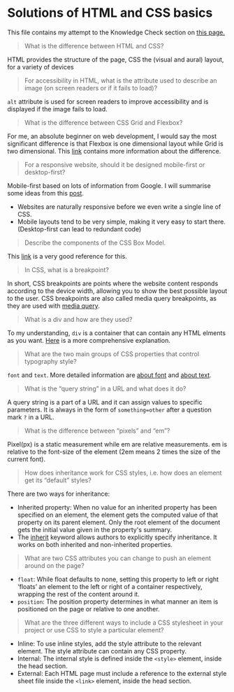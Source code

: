 # Solutions of HTML and CSS basics
This file contains my attempt to the Knowledge Check section on [this page.](https://www.theodinproject.com/paths/foundations/courses/foundations/lessons/html-and-css-basics#knowledge-check)

> What is the difference between HTML and CSS?

HTML provides the structure of the page, CSS the (visual and aural) layout, for a variety of devices

> For accessibility in HTML, what is the attribute used to describe an image (on screen readers or if it fails to load)?

`alt` attribute is used for screen readers to improve accessibility and is displayed if the image fails to load.

> What is the difference between CSS Grid and Flexbox?

For me, an absolute beginner on web development, I would say the most significant difference is that Flexbox is one dimensional layout while Grid is two dimensional. This [link](https://css-tricks.com/quick-whats-the-difference-between-flexbox-and-grid/) contains more information about the difference. 

> For a responsive website, should it be designed mobile-first or desktop-first?

Mobile-first based on lots of information from Google. I will summarise some ideas from this [post](https://www.freecodecamp.org/news/taking-the-right-approach-to-responsive-web-design/).
  * Websites are naturally responsive before we even write a single line of CSS.
  * Mobile layouts tend to be very simple, making it very easy to start there. (Desktop-first can lead to redundant code) 

> Describe the components of the CSS Box Model.

This [link](https://www.w3schools.com/css/css_boxmodel.asp) is a very good reference for this.

> In CSS, what is a breakpoint?

In short, CSS breakpoints are points where the website content responds according to the device width, allowing you to show the best possible layout to the user. CSS breakpoints are also called media query breakpoints, as they are used with [media query](https://developer.mozilla.org/en-US/docs/Web/CSS/Media_Queries/Using_media_queries).

> What is a div and how are they used?

To my understanding, `div` is a container that can contain any HTML elments as you want. [Here](https://developer.mozilla.org/en-US/docs/Web/HTML/Element/div) is a more comprehensive explanation.

> What are the two main groups of CSS properties that control typography style?

`font` and `text`. More detailed information are [about font](https://developer.mozilla.org/en-US/docs/Web/CSS/font) and [about text](https://developer.mozilla.org/en-US/docs/Web/CSS/CSS_Text).

> What is the “query string” in a URL and what does it do?

A query string is a part of a URL and it can assign values to specific parameters. It is always in the form of `something=other` after a question mark `?` in a URL.

> What is the difference between “pixels” and “em”?

Pixel(px) is a static measurement while em are relative measurements. em is relative to the font-size of the element (2em means 2 times the size of the current font).

> How does inheritance work for CSS styles, i.e. how does an element get its “default” styles?

There are two ways for inheritance:
 * Inherited property: When no value for an inherited property has been specified on an element, the element gets the computed value of that property on its parent element. Only the root element of the document gets the initial value given in the property's summary.
 * The [inherit](https://developer.mozilla.org/en-US/docs/Web/CSS/inherit) keyword allows authors to explicitly specify inheritance. It works on both inherited and non-inherited properties.

> What are two CSS attributes you can change to push an element around on the page?

* `float`: While float defaults to none, setting this property to left or right ‘floats’ an element to the left or right of a container respectively, wrapping the rest of the content around it.
* `position`: The position property determines in what manner an item is positioned on the page or relative to one another.

> What are the three different ways to include a CSS stylesheet in your project or use CSS to style a particular element?
* Inline: To use inline styles, add the style attribute to the relevant element. The style attribute can contain any CSS property.
* Internal: The internal style is defined inside the `<style>` element, inside the head section.
* External: Each HTML page must include a reference to the external style sheet file inside the `<link>` element, inside the head section.
